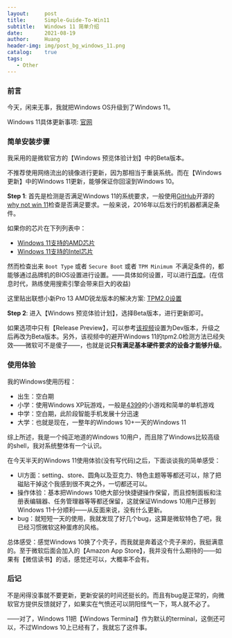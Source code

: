 ```yaml
---
layout:     post
title:      Simple-Guide-To-Win11
subtitle:   Windows 11 简单介绍
date:       2021-08-19
author:     Huang
header-img: img/post_bg_windows_11.png
catalog:    true
tags:
   - Other
---
```


### 前言

今天，闲来无事，我就把Windows OS升级到了Windows 11。

Windows 11具体更新事项: [官网](https://www.microsoft.com/en-us/windows/windows-11)

### 简单安装步骤

我采用的是微软官方的【Windows 预览体验计划】中的Beta版本。

不推荐使用网络流出的镜像进行更新，因为那相当于重装系统。而在【Windows更新】中的Windows 11更新，能够保证你回滚到Windows 10。

**Step 1**: 首先是检测是否满足Windows 11的系统要求，一般使用[GitHub](https://github.com/rcmaehl/WhyNotWin11)开源的[why not win 11](https://www.whynotwin11.com/)检查是否满足要求。一般来说，2016年以后发行的机器都满足条件。

如果你的芯片在下列列表中：

* [Windows 11支持的AMD芯片](https://docs.microsoft.com/zh-cn/windows-hardware/design/minimum/supported/windows-11-supported-amd-processors)
* [Windows 11支持的Intel芯片](https://docs.microsoft.com/zh-cn/windows-hardware/design/minimum/supported/windows-11-supported-intel-processors)

然而检查出来 `Boot Type` 或者 `Secure Boot` 或者 `TPM Minimum `不满足条件的，都能够通过品牌机的BIOS设置进行设置。——具体如何设置，可以进行[百度](https://google.com)。(在信息时代，熟练使用搜索引擎会带来巨大的收益)

这里贴出联想小新Pro 13 AMD锐龙版本的解决方案: [TPM2.0设置](https://www.bilibili.com/read/cv11933290)

**Step 2**: 进入【Windows 预览体验计划】，选择Beta版本，进行更新即可。

如果选项中只有【Release Preview】，可以参考[该视频](https://www.bilibili.com/video/BV1jo4y1X719)设置为Dev版本，升级之后再改为Beta版本。另外，该视频中的避开Windows 11的tpm2.0检测方法已经失效——微软可不是傻子——，也就是说**只有满足基本硬件要求的设备才能够升级**。

### 使用体验

我的Windows使用历程：

* 出生：空白期
* 小学：使用Windows XP玩游戏，一般是[4399](https://www.4399.com)的小游戏和简单的单机游戏
* 中学：空白期，此阶段智能手机发展十分迅速
* 大学：也就是现在，一整年的Windows 10+一天的Windows 11

综上所述，我是一个纯正地道的Windows 10用户，而且除了Windows比较高级的shell，我对系统整体有一个认识。

在今天半天的Windows 11使用体验(没有写代码)之后，下面谈谈我的简单感受：

* UI方面：setting、store、圆角以及亚克力、特色主题等等都还可以，除了把磁贴干掉这个我感到很不爽之外，一切都还可以。
* 操作体验：基本把Windows 10绝大部分快捷键操作保留，而且控制面板和注册表编辑器、任务管理器等等都还保留，这就保证Windows 10用户迁移到Windows 11十分顺利——从反面来说，没有什么更新。
* bug：就短短一天的使用，我就发现了好几个bug，这算是微软特色了吧，我已经习惯微软这种蛋疼的风格。

总体感受：感觉Windows 10换了个壳子，而我就是奔着这个壳子来的，我挺满意的。至于微软后面会加入的【Amazon App Store】，我并没有什么期待的——如果有【微信读书】的话，感觉还可以，大概率不会有。

### 后记

不是闲得没事就不要更新，更新安装的时间还挺长的。而且有bug是正常的，向微软官方提供反馈就好了，如果实在气愤还可以阴阳怪气一下，骂人就不必了。

——对了，Windows 11把【Windows Terminal】作为默认的terminal，这倒还可以，不过Windows 10上已经有了，我就忘了这件事。

